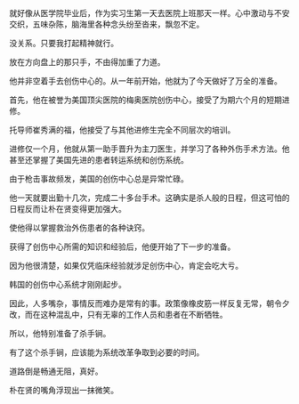 就好像从医学院毕业后，作为实习生第一天去医院上班那天一样。心中激动与不安交织，五味杂陈，脑海里各种念头纷至沓来，飘忽不定。

没关系。只要我打起精神就行。

放在方向盘上的那只手，不由得加重了力道。

他并非空着手去创伤中心的。从一年前开始，他就为了今天做好了万全的准备。

首先，他在被誉为美国顶尖医院的梅奥医院创伤中心，接受了为期六个月的短期进修。

托导师崔秀满的福，他接受了与其他进修生完全不同层次的培训。

进修仅一个月，他就从第一助手晋升为主刀医生，并学习了各种外伤手术方法。他甚至还掌握了美国先进的患者转运系统和创伤系统。

由于枪击事故频发，美国的创伤中心总是异常忙碌。

他一天就要出勤十几次，完成二十多台手术。这确实是杀人般的日程，但这可怕的日程反而让朴在贤变得更加强大。

使他得以掌握救治外伤患者的各种诀窍。

获得了创伤中心所需的知识和经验后，他便开始了下一步的准备。

因为他很清楚，如果仅凭临床经验就涉足创伤中心，肯定会吃大亏。

韩国的创伤中心系统才刚刚起步。

因此，人多嘴杂，事情反而难办是常有的事。政策像橡皮筋一样反复无常，朝令夕改，而在这种混乱中，只有无辜的工作人员和患者在不断牺牲。

所以，他特别准备了杀手锏。

有了这个杀手锏，应该能为系统改革争取到必要的时间。

道路倒是畅通无阻，真好。

朴在贤的嘴角浮现出一抹微笑。